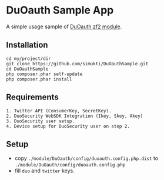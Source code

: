 DuOauth Sample App
=======================

A simple usage sample of [DuOauth zf2 module](https://github.com/simukti/DuOauth).

Installation
------------

    cd my/project/dir
    git clone https://github.com/simukti/DuOauthSample.git
    cd DuOauthSample
    php composer.phar self-update
    php composer.phar install

Requirements
------------
    1. Twitter API (ConsumerKey, SecretKey).
    2. DuoSecurity WebSDK Integration (Ikey, Skey, Akey)
    3. DuoSecurity user setup.
    4. Device setup for DuoSecurity user on step 2.

Setup
------------

- copy `./module/DuOauth/config/duoauth.config.php.dist` to `./module/DuOauth/config/duoauth.config.php`
- fill `duo` and `twitter` keys.
